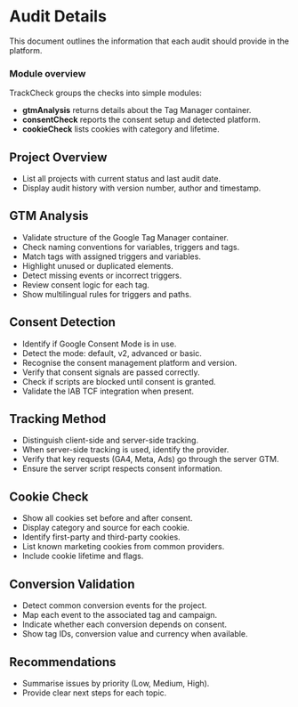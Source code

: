 # Audit Details

This document outlines the information that each audit should provide in the platform.

### Module overview

TrackCheck groups the checks into simple modules:

- **gtmAnalysis** returns details about the Tag Manager container.
- **consentCheck** reports the consent setup and detected platform.
- **cookieCheck** lists cookies with category and lifetime.

## Project Overview
- List all projects with current status and last audit date.
- Display audit history with version number, author and timestamp.

## GTM Analysis
- Validate structure of the Google Tag Manager container.
- Check naming conventions for variables, triggers and tags.
- Match tags with assigned triggers and variables.
- Highlight unused or duplicated elements.
- Detect missing events or incorrect triggers.
- Review consent logic for each tag.
- Show multilingual rules for triggers and paths.

## Consent Detection
- Identify if Google Consent Mode is in use.
- Detect the mode: default, v2, advanced or basic.
- Recognise the consent management platform and version.
- Verify that consent signals are passed correctly.
- Check if scripts are blocked until consent is granted.
- Validate the IAB TCF integration when present.

## Tracking Method
- Distinguish client-side and server-side tracking.
- When server-side tracking is used, identify the provider.
- Verify that key requests (GA4, Meta, Ads) go through the server GTM.
- Ensure the server script respects consent information.

## Cookie Check
- Show all cookies set before and after consent.
- Display category and source for each cookie.
- Identify first-party and third-party cookies.
- List known marketing cookies from common providers.
- Include cookie lifetime and flags.

## Conversion Validation
- Detect common conversion events for the project.
- Map each event to the associated tag and campaign.
- Indicate whether each conversion depends on consent.
- Show tag IDs, conversion value and currency when available.

## Recommendations
- Summarise issues by priority (Low, Medium, High).
- Provide clear next steps for each topic.


